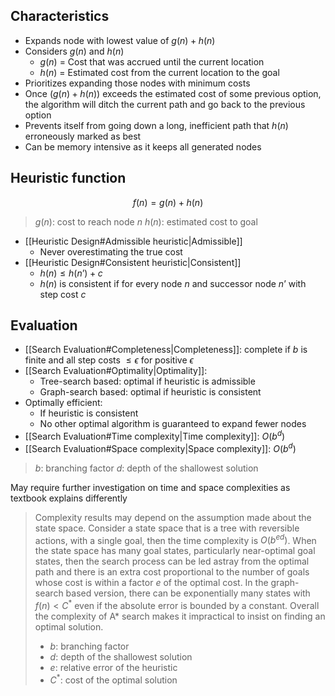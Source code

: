 ## Characteristics

- Expands node with lowest value of $g(n)+h(n)$
- Considers $g(n)$ and $h(n)$
	- $g(n)$ = Cost that was accrued until the current location
	- $h(n)$ = Estimated cost from the current location to the goal
- Prioritizes expanding those nodes with minimum costs
- Once $(g(n)+h(n))$ exceeds the estimated cost of some previous option, the algorithm will ditch the current path and go back to the previous option
- Prevents itself from going down a long, inefficient path that $h(n)$ erroneously marked as best
- Can be memory intensive as it keeps all generated nodes

## Heuristic function

$$
f(n)=g(n)+h(n)
$$
> $g(n)$: cost to reach node $n$
> $h(n)$: estimated cost to goal

- [[Heuristic Design#Admissible heuristic|Admissible]]
	- Never overestimating the true cost
- [[Heuristic Design#Consistent heuristic|Consistent]]
	- $h(n)\le h(n’) + c$
	- $h(n)$ is consistent if for every node $n$ and successor node $n’$ with step cost $c$

## Evaluation

- [[Search Evaluation#Completeness|Completeness]]: complete if $b$ is finite and all step costs $\le\epsilon$ for positive $\epsilon$
- [[Search Evaluation#Optimality|Optimality]]: 
	- Tree-search based: optimal if heuristic is admissible
	- Graph-search based: optimal if heuristic is consistent
- Optimally efficient:
	- If heuristic is consistent
	- No other optimal algorithm is guaranteed to expand fewer nodes
- [[Search Evaluation#Time complexity|Time complexity]]: $O(b^d)$
- [[Search Evaluation#Space complexity|Space complexity]]: $O(b^d)$

> $b$: branching factor
> $d$: depth of the shallowest solution

May require further investigation on time and space complexities as textbook explains differently

> Complexity results may depend on the assumption made about the state space.
> Consider a state space that is a tree with reversible actions, with a single goal, then the time complexity is $O(b^{ed})$.
> When the state space has many goal states, particularly near-optimal goal states, then the search process can be led astray from the optimal path and there is an extra cost proportional to the number of goals whose cost is within a factor $e$ of the optimal cost.
> In the graph-search based version, there can be exponentially many states with $f(n)<C^*$ even if the absolute error is bounded by a constant.
> Overall the complexity of A* search makes it impractical to insist on finding an optimal solution.
> - $b$: branching factor
> - $d$: depth of the shallowest solution
> - $e$: relative error of the heuristic
> - $C^*$: cost of the optimal solution
